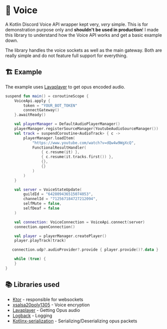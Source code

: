 # 🎺 Voice

A Kotlin Discord Voice API wrapper kept very, *very* simple. This is for demonstration purpose only and **shouldn't be used in production**!
I made this library to understand how the Voice API works and get a basic example down.

The library handles the voice sockets as well as the main gateway. Both are really simple and do not feature full support for everything.

## 🏗️ Example

The example uses [Lavaplayer](https://github.com/walkyst/lavaplayer-fork) to get opus encoded audio.

```kotlin
suspend fun main() = coroutineScope {
    VoiceApi.apply {
        token = "YOUR_BOT_TOKEN"
        connectGateway()
    }.awaitReady()

    val playerManager = DefaultAudioPlayerManager()
    playerManager.registerSourceManager(YoutubeAudioSourceManager())
    val track = suspendCoroutine<AudioTrack> { c ->
        playerManager.loadItem(
            "https://www.youtube.com/watch?v=dQw4w9WgXcQ",
            FunctionalResultHandler(
                { c.resume(it) },
                { c.resume(it.tracks.first()) },
                {},
                {}
            )
        )
    }

    val server = VoiceStateUpdate(
        guildId = "642809436515074053",
        channelId = "712567184727212094",
        selfMute = false,
        selfDeaf = false
    )

    val connection: VoiceConnection = VoiceApi.connect(server)
    connection.openConnection()

    val player = playerManager.createPlayer()
    player.playTrack(track)

   connection.udp?.audioProvider?.provide { player.provide()?.data }

    while (true) {
    }
}
```

## 📚 Libraries used

* [Ktor](https://github.com/ktorio/ktor) - responsible for websockets
* [xsalsa20poly1305](https://github.com/codahale/xsalsa20poly1305) - Voice encryption
* [Lavaplayer](https://github.com/walkyst/lavaplayer-fork) - Getting Opus audio
* [Logback](https://github.com/qos-ch/logback) - Logging
* [Kotlinx-serialization](https://github.com/Kotlin/kotlinx.serialization) - Serializing/Deserializing opus packets